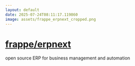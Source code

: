 ```yaml
---
layout: default
date: 2025-07-24T08:11:17.119860
image: assets/frappe_erpnext_cropped.png
---
```


# [frappe/erpnext](https://github.com/frappe/erpnext)

open source ERP for business management and automation
